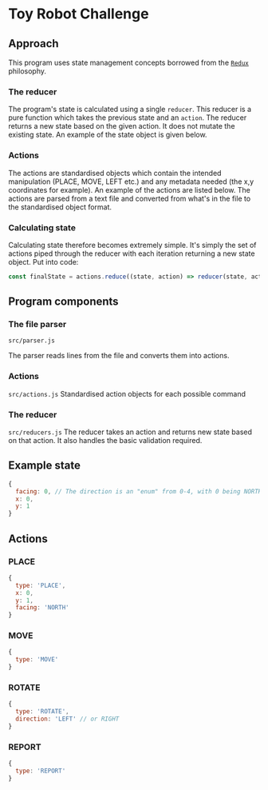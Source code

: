# Toy Robot Challenge

## Approach
This program uses state management concepts borrowed from the [`Redux`](http://redux.js.org/docs/introduction/CoreConcepts.html) philosophy.

### The reducer
The program's state is calculated using a single `reducer`. This reducer is a pure function which takes the previous state and an `action`. The reducer returns a new state based on the given action. It does not mutate the existing state. An example of the state object is given below.

### Actions
The actions are standardised objects which contain the intended manipulation (PLACE, MOVE, LEFT etc.) and any metadata needed (the x,y coordinates for example). An example of the actions are listed below. The actions are parsed from a text file and converted from what's in the file to the standardised object format.

### Calculating state
Calculating state therefore becomes extremely simple. It's simply the set of actions piped through the reducer with each iteration returning a new state object. Put into code:
```js
const finalState = actions.reduce((state, action) => reducer(state, action), initalState)
```

## Program components
### The file parser
`src/parser.js`

The parser reads lines from the file and converts them into actions.

### Actions
`src/actions.js`
Standardised action objects for each possible command

### The reducer
`src/reducers.js`
The reducer takes an action and returns new state based on that action. It also handles the basic validation required.

## Example state
```js
{
  facing: 0, // The direction is an "enum" from 0-4, with 0 being NORTH and 4 being WEST
  x: 0,
  y: 1
}
```

## Actions
### PLACE
```js
{
  type: 'PLACE',
  x: 0,
  y: 1,
  facing: 'NORTH'
}
```

### MOVE
```js
{
  type: 'MOVE'
}
```

### ROTATE
```js
{
  type: 'ROTATE',
  direction: 'LEFT' // or RIGHT
}
```

### REPORT
```js
{
  type: 'REPORT'
}
```
